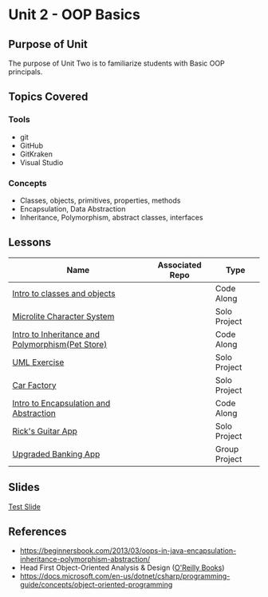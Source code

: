 # Unit 2 - OOP Basics

## Purpose of Unit

The purpose of Unit Two is to familiarize students with Basic OOP principals.

## Topics Covered

### Tools

- git
- GitHub
- GitKraken
- Visual Studio

### Concepts

- Classes, objects, primitives, properties, methods
- Encapsulation, Data Abstraction
- Inheritance, Polymorphism, abstract classes, interfaces

## Lessons

| Name | Associated Repo | Type |
|------|-----------------|------|
| [Intro to classes and objects](<!-- TODO -->) |  | Code Along |
| [Microlite Character System](<!-- TODO -->) |  | Solo Project |
| [Intro to Inheritance and Polymorphism(Pet Store)](<!-- TODO -->) |  | Code Along
| [UML Exercise](<!-- TODO -->) |  | Solo Project |
| [Car Factory](<!-- TODO -->) |  | Solo Project |
| [Intro to Encapsulation and Abstraction](<!-- TODO -->) |  | Code Along
| [Rick's Guitar App](<!-- TODO -->) | | Solo Project |
| [Upgraded Banking App](<!-- TODO -->) |  | Group Project |

## Slides

[Test Slide](./testslide.revealmd)

## References

- <https://beginnersbook.com/2013/03/oops-in-java-encapsulation-inheritance-polymorphism-abstraction/>
- Head First Object-Oriented Analysis & Design ([O'Reilly Books](https://www.oreilly.com/library/view/head-first-object-oriented/0596008678/))
- <https://docs.microsoft.com/en-us/dotnet/csharp/programming-guide/concepts/object-oriented-programming>
